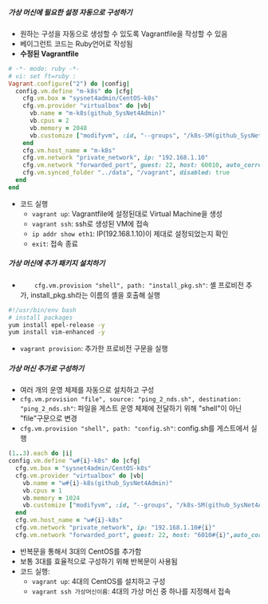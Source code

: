 ##### 가상 머신에 필요한 설정 자동으로 구성하기
- 원하는 구성을 자동으로 생성할 수 있도록 Vagrantfile을 작성할 수 있음
- 베이그런트 코드는 Ruby언어로 작성됨
- **수정된 Vagrantfile**
```Ruby
# -*- mode: ruby -*-
# vi: set ft=ruby :
Vagrant.configure("2") do |config| 
  config.vm.define "m-k8s" do |cfg|
    cfg.vm.box = "sysnet4admin/CentOS-k8s"
    cfg.vm.provider "virtualbox" do |vb|
      vb.name = "m-k8s(github_SysNet4Admin)"
      vb.cpus = 2
      vb.memory = 2048
      vb.customize ["modifyvm", :id, "--groups", "/k8s-SM(github_SysNet4Admin)"]
    end
    cfg.vm.host_name = "m-k8s"
    cfg.vm.network "private_network", ip: "192.168.1.10"
    cfg.vm.network "forwarded_port", guest: 22, host: 60010, auto_correct: true, id: "ssh"
    cfg.vm.synced_folder "../data", "/vagrant", disabled: true
  end
end
```
- 코드 실행
	- `vagrant up`: Vagrantfile에 설정된대로 Virtual Machine을 생성
	- `vagrant ssh`: ssh로 생성된 VM에 접속
	- `ip addr show eth1`: IP(192.168.1.10)이 제대로 설정되었는지 확인
	- `exit`: 접속 종료
##### 가상 머신에 추가 패키지 설치하기
- `    cfg.vm.provision "shell", path: "install_pkg.sh"`: 셸 프로비전 추가, install_pkg.sh라는 이름의 셸을 호출해 실행
```sh
#!/usr/bin/env bash
# install packages 
yum install epel-release -y
yum install vim-enhanced -y
```
- `vagrant provision`: 추가한 프로비전 구문을 실행
##### 가상 머신 추가로 구성하기
- 여러 개의 운영 체제를 자동으로 설치하고 구성
- `cfg.vm.provision "file", source: "ping_2_nds.sh", destination: "ping_2_nds.sh"`: 파일을 게스트 운영 체제에 전달하기 위해 "shell"이 아닌 "file"구문으로 변경
- `cfg.vm.provision "shell", path: "config.sh"`: config.sh를 게스트에서 실행
```ruby
(1..3).each do |i|
config.vm.define "w#{i}-k8s" do |cfg|
  cfg.vm.box = "sysnet4admin/CentOS-k8s"
  cfg.vm.provider "virtualbox" do |vb|
	vb.name = "w#{i}-k8s(github_SysNet4Admin)"
	vb.cpus = 1
	vb.memory = 1024
	vb.customize ["modifyvm", :id, "--groups", "/k8s-SM(github_SysNet4Admin)"]
  end
  cfg.vm.host_name = "w#{i}-k8s"
  cfg.vm.network "private_network", ip: "192.168.1.10#{i}"
  cfg.vm.network "forwarded_port", guest: 22, host: "6010#{i}",auto_correct: true, id: "ssh"
```
- 반복문을 통해서 3대의 CentOS를 추가함
- 보통 3대를 효율적으로 구성하기 위해 반복문이 사용됨
- 코드 실행:
	- `vagrant up`: 4대의 CentOS를 설치하고 구성
	- `vagrant ssh 가상머신이름`: 4대의 가상 머신 중 하나를 지정해서 접속